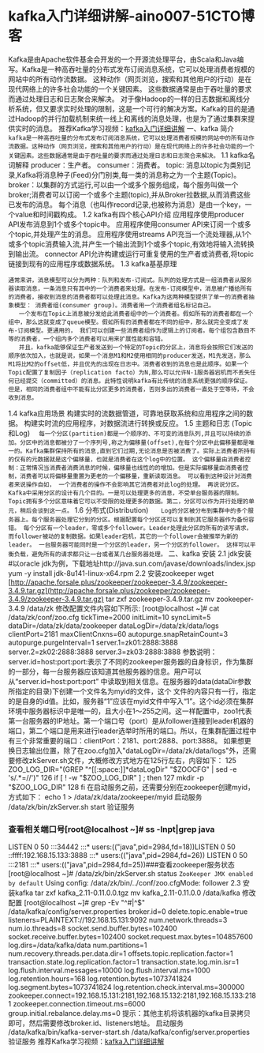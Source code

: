 # kafka入门详细讲解-aino007-51CTO博客
Kafka是由Apache软件基金会开发的一个开源流处理平台，由Scala和Java编写。Kafka是一种高吞吐量的分布式发布订阅消息系统，它可以处理消费者规模的网站中的所有动作流数据。 这种动作（网页浏览，搜索和其他用户的行动）是在现代网络上的许多社会功能的一个关键因素。 这些数据通常是由于吞吐量的要求而通过处理日志和日志聚合来解决。 对于像Hadoop的一样的日志数据和离线分析系统，但又要求实时处理的限制，这是一个可行的解决方案。Kafka的目的是通过Hadoop的并行加载机制来统一线上和离线的消息处理，也是为了通过集群来提供实时的消息。
推荐Kafka学习视频：[kafka入门详细讲解](https://pan.baidu.com/s/1ycyHrdW2DHdXvjetcGCLCg)
一、kafka 简介
`   kafka是一种高吞吐量的分布式发布订阅消息系统，它可以处理消费者规模的网站中的所有动作流数据。这种动作（网页浏览，搜索和其他用户的行动）是在现代网络上的许多社会功能的一个关键因素。这些数据通常是由于吞吐量的要求而通过处理日志和日志聚合来解决。`
1.1 kafka名词解释
producer：生产者。
consumer：消费者。
topic: 消息以topic为类别记录,Kafka将消息种子(Feed)分门别类,每一类的消息称之为一个主题(Topic)。
broker：以集群的方式运行,可以由一个或多个服务组成，每个服务叫做一个broker;消费者可以订阅一个或多个主题(topic),并从Broker拉数据,从而消费这些已发布的消息。
每个消息（也叫作record记录,也被称为消息）是由一个key，一个value和时间戳构成。
1.2 kafka有四个核心API介绍
应用程序使用producer API发布消息到1个或多个topic中。
应用程序使用consumer API来订阅一个或多个topic,并处理产生的消息。
应用程序使用streams API充当一个流处理器,从1个或多个topic消费输入流,并产生一个输出流到1个或多个topic,有效地将输入流转换到输出流。
connector API允许构建或运行可重复使用的生产者或消费者,将topic链接到现有的应用程序或数据系统。 
1.3 kafka基基原理
```
通常来讲，消息模型可以分为两种：队列和发布-订阅式。队列的处理方式是一组消费者从服务器读取消息，一条消息只有其中的一个消费者来处理。在发布-订阅模型中，消息被广播给所有的消费者，接收到消息的消费者都可以处理此消息。Kafka为这两种模型提供了单一的消费者抽象模型： 消费者组(consumer group)。消费者用一个消费者组名标记自己。
   一个发布在Topic上消息被分发给此消费者组中的一个消费者。假如所有的消费者都在一个组中，那么这就变成了queue模型。假如所有的消费者都在不同的组中，那么就完全变成了发布-订阅模型。更通用的， 我们可以创建一些消费者组作为逻辑上的订阅者。每个组包含数目不等的消费者，一个组内多个消费者可以用来扩展性能和容错。       
   并且，kafka能够保证生产者发送到一个特定的Topic的分区上，消息将会按照它们发送的顺序依次加入，也就是说，如果一个消息M1和M2使用相同的producer发送，M1先发送，那么M1将比M2的offset低，并且优先的出现在日志中。消费者收到的消息也是此顺序。如果一个Topic配置了复制因子（replication facto）为N,那么可以允许N-1服务器宕机而不丢失任何已经提交（committed）的消息。此特性说明kafka有比传统的消息系统更强的顺序保证。但是，相同的消费者组中不能有比分区更多的消费者，否则多出的消费者一直处于空等待，不会收到消息。
```
1.4 kafka应用场景
构建实时的流数据管道，可靠地获取系统和应用程序之间的数据。
构建实时流的应用程序，对数据流进行转换或反应。
1.5 主题和日志 (Topic和Log)
`  每一个分区(partition)都是一个顺序的、不可变的消息队列,并且可以持续的添加。分区中的消息都被分了一个序列号,称之为偏移量(offset),在每个分区中此偏移量都是唯一的。Kafka集群保持所有的消息,直到它们过期,无论消息是否被消费了。实际上消费者所持有的仅有的元数据就是这个偏移量，也就是消费者在这个log中的位置。 这个偏移量由消费者控制：正常情况当消费者消费消息的时候，偏移量也线性的的增加。但是实际偏移量由消费者控制，消费者可以将偏移量重置为更老的一个偏移量，重新读取消息。 可以看到这种设计对消费者来说操作自如， 一个消费者的操作不会影响其它消费者对此log的处理。 再说说分区。Kafka中采用分区的设计有几个目的。一是可以处理更多的消息，不受单台服务器的限制。Topic拥有多个分区意味着它可以不受限的处理更多的数据。第二，分区可以作为并行处理的单元，稍后会谈到这一点。`
1.6 分布式(Distribution)
`   Log的分区被分布到集群中的多个服务器上。每个服务器处理它分到的分区。根据配置每个分区还可以复制到其它服务器作为备份容错。 每个分区有一个leader，零或多个follower。Leader处理此分区的所有的读写请求，而follower被动的复制数据。如果leader宕机，其它的一个follower会被推举为新的leader。 一台服务器可能同时是一个分区的leader，另一个分区的follower。 这样可以平衡负载，避免所有的请求都只让一台或者某几台服务器处理。`
二、kafka 安装
2.1 jdk安装
#以oracle jdk为例，下载地址http://java.sun.com/javase/downloads/index.jsp
yum -y install jdk-8u141-linux-x64.rpm
2.2 安装zookeeper
wget [http://apache.forsale.plus/zookeeper/zookeeper-3.4.9/zookeeper-3.4.9.tar.gz](http://apache.forsale.plus/zookeeper/zookeeper-3.4.9/zookeeper-3.4.9.tar.gz)
tar zxf zookeeper-3.4.9.tar.gz
mv zookeeper-3.4.9 /data/zk
修改配置文件内容如下所示:
[root@localhost ~]# cat /data/zk/conf/zoo.cfg
tickTime=2000
initLimit=10
syncLimit=5
dataDir=/data/zk/data/zookeeper
dataLogDir=/data/zk/data/logs
clientPort=2181
maxClientCnxns=60
autopurge.snapRetainCount=3
autopurge.purgeInterval=1
server.1=zk01:2888:3888
server.2=zk02:2888:3888
server.3=zk03:2888:3888
参数说明：
server.id=host:port:port:表示了不同的zookeeper服务器的自身标识，作为集群的一部分，每一台服务器应该知道其他服务器的信息。用户可以从“server.id=host:port:port” 中读取到相关信息。在服务器的data(dataDir参数所指定的目录)下创建一个文件名为myid的文件，这个
文件的内容只有一行，指定的是自身的id值。比如，服务器“1”应该在myid文件中写入“1”。这个id必须在集群环境中服务器标识中是唯一的，且大小在1～255之间。这一样配置中，zoo1代表第一台服务器的IP地址。第一个端口号（port）是从follower连接到leader机器的
端口，第二个端口是用来进行leader选举时所用的端口。所以，在集群配置过程中有三个非常重要的端口：clientPort：2181、port:2888、port:3888。
如果想更换日志输出位置，除了在zoo.cfg加入"dataLogDir=/data/zk/data/logs"外，还需要修改zkServer.sh文件，大概修改方式地方在125行左右，内容如下：
125 ZOO_LOG_DIR="$($GREP "^[[:space:]]*dataLogDir" "$ZOOCFG" | sed -e 's/.*=//')"
126 if [ ! -w "$ZOO_LOG_DIR" ] ; then
127 mkdir -p "$ZOO_LOG_DIR"
128 fi
在启动服务之前，还需要分别在zookeeper创建myid，方式如下：
echo 1 >  /data/zk/data/zookeeper/myid
启动服务
/data/zk/bin/zkServer.sh start
验证服务
### 查看相关端口号[root@localhost ~]# ss -lnpt|grep java
LISTEN     0      50          :::34442                   :::*                   users:(("java",pid=2984,fd=18))LISTEN     0      50       ::ffff:192.168.15.133:3888                    :::*                   users:(("java",pid=2984,fd=26))
LISTEN     0      50          :::2181                    :::*                   users:(("java",pid=2984,fd=25))###查看zookeeper服务状态
[root@localhost ~]# /data/zk/bin/zkServer.sh status
`ZooKeeper JMX enabled by default`
Using config: /data/zk/bin/../conf/zoo.cfgMode: follower
2.3 安装kafka
tar zxf kafka_2.11-0.11.0.0.tgz
mv kafka_2.11-0.11.0.0 /data/kafka
修改配置
[root@localhost ~]# grep -Ev "^#|^$" /data/kafka/config/server.properties
broker.id=0
delete.topic.enable=true
listeners=PLAINTEXT://192.168.15.131:9092
num.network.threads=3
num.io.threads=8
socket.send.buffer.bytes=102400
socket.receive.buffer.bytes=102400
socket.request.max.bytes=104857600
log.dirs=/data/kafka/data
num.partitions=1
num.recovery.threads.per.data.dir=1
offsets.topic.replication.factor=1
transaction.state.log.replication.factor=1
transaction.state.log.min.isr=1
log.flush.interval.messages=10000
log.flush.interval.ms=1000
log.retention.hours=168
log.retention.bytes=1073741824
log.segment.bytes=1073741824
log.retention.check.interval.ms=300000
zookeeper.connect=192.168.15.131:2181,192.168.15.132:2181,192.168.15.133:2181
zookeeper.connection.timeout.ms=6000
group.initial.rebalance.delay.ms=0
提示：其他主机将该机器的kafka目录拷贝即可，然后需要修改broker.id、listeners地址。
启动服务
/data/kafka/bin/kafka-server-start.sh /data/kafka/config/server.properties
验证服务
推荐Kafka学习视频：[kafka入门详细讲解](https://pan.baidu.com/s/1ycyHrdW2DHdXvjetcGCLCg)
